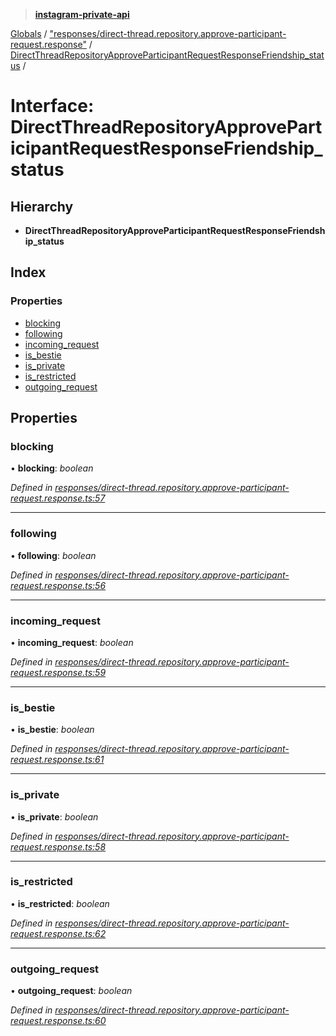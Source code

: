 > **[instagram-private-api](../README.md)**

[Globals](../README.md) / ["responses/direct-thread.repository.approve-participant-request.response"](../modules/_responses_direct_thread_repository_approve_participant_request_response_.md) / [DirectThreadRepositoryApproveParticipantRequestResponseFriendship_status](_responses_direct_thread_repository_approve_participant_request_response_.directthreadrepositoryapproveparticipantrequestresponsefriendship_status.md) /

# Interface: DirectThreadRepositoryApproveParticipantRequestResponseFriendship_status

## Hierarchy

* **DirectThreadRepositoryApproveParticipantRequestResponseFriendship_status**

## Index

### Properties

* [blocking](_responses_direct_thread_repository_approve_participant_request_response_.directthreadrepositoryapproveparticipantrequestresponsefriendship_status.md#blocking)
* [following](_responses_direct_thread_repository_approve_participant_request_response_.directthreadrepositoryapproveparticipantrequestresponsefriendship_status.md#following)
* [incoming_request](_responses_direct_thread_repository_approve_participant_request_response_.directthreadrepositoryapproveparticipantrequestresponsefriendship_status.md#incoming_request)
* [is_bestie](_responses_direct_thread_repository_approve_participant_request_response_.directthreadrepositoryapproveparticipantrequestresponsefriendship_status.md#is_bestie)
* [is_private](_responses_direct_thread_repository_approve_participant_request_response_.directthreadrepositoryapproveparticipantrequestresponsefriendship_status.md#is_private)
* [is_restricted](_responses_direct_thread_repository_approve_participant_request_response_.directthreadrepositoryapproveparticipantrequestresponsefriendship_status.md#is_restricted)
* [outgoing_request](_responses_direct_thread_repository_approve_participant_request_response_.directthreadrepositoryapproveparticipantrequestresponsefriendship_status.md#outgoing_request)

## Properties

###  blocking

• **blocking**: *boolean*

*Defined in [responses/direct-thread.repository.approve-participant-request.response.ts:57](https://github.com/dilame/instagram-private-api/blob/e9c516c/src/responses/direct-thread.repository.approve-participant-request.response.ts#L57)*

___

###  following

• **following**: *boolean*

*Defined in [responses/direct-thread.repository.approve-participant-request.response.ts:56](https://github.com/dilame/instagram-private-api/blob/e9c516c/src/responses/direct-thread.repository.approve-participant-request.response.ts#L56)*

___

###  incoming_request

• **incoming_request**: *boolean*

*Defined in [responses/direct-thread.repository.approve-participant-request.response.ts:59](https://github.com/dilame/instagram-private-api/blob/e9c516c/src/responses/direct-thread.repository.approve-participant-request.response.ts#L59)*

___

###  is_bestie

• **is_bestie**: *boolean*

*Defined in [responses/direct-thread.repository.approve-participant-request.response.ts:61](https://github.com/dilame/instagram-private-api/blob/e9c516c/src/responses/direct-thread.repository.approve-participant-request.response.ts#L61)*

___

###  is_private

• **is_private**: *boolean*

*Defined in [responses/direct-thread.repository.approve-participant-request.response.ts:58](https://github.com/dilame/instagram-private-api/blob/e9c516c/src/responses/direct-thread.repository.approve-participant-request.response.ts#L58)*

___

###  is_restricted

• **is_restricted**: *boolean*

*Defined in [responses/direct-thread.repository.approve-participant-request.response.ts:62](https://github.com/dilame/instagram-private-api/blob/e9c516c/src/responses/direct-thread.repository.approve-participant-request.response.ts#L62)*

___

###  outgoing_request

• **outgoing_request**: *boolean*

*Defined in [responses/direct-thread.repository.approve-participant-request.response.ts:60](https://github.com/dilame/instagram-private-api/blob/e9c516c/src/responses/direct-thread.repository.approve-participant-request.response.ts#L60)*